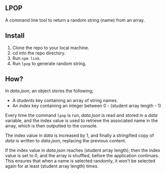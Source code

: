 ## LPOP

A command line tool to return a random string (name) from an array.

## Install

1. Clone the repo to your local machine.
2. cd into the repo directory.
3. Run `npm link`.
4. Run `lpop` to generate random string.

## How?

In *data.json*, an object stores the following;
- A *students* key containing an array of string names.
- An *index* key containing an integer between 0 - (student array length - 1)

Every time the command `lpop` is run, *data.json* is read and stored in a *data* variable, and the index value is used to retrieve the associated name in the array, which is then outputted to the console. 

The index value in *data* is increased by 1, and finally a stringified copy of *data* is written to *data.json*, replacing the previous content.

If the index value in *data.json* reaches (student array length), then the index value is set to 0, and the array is shuffled, before the application continues. This ensures that when a name is selected randomly, it won't be selected again for at least (student array length) times.



